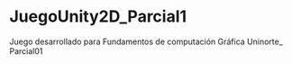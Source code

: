 # JuegoUnity2D_Parcial1
Juego desarrollado para Fundamentos de computación Gráfica Uninorte_ Parcial01

